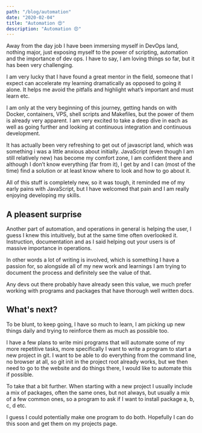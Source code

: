 ```yaml
---
path: "/blog/automation"
date: "2020-02-04"
title: "Automation 😍"
description: "Automation 😍"
---
```


Away from the day job I have been immersing myself in DevOps land, nothing major, just exposing myself to the power of scripting, automation and the importance of dev ops. I have to say, I am loving things so far, but it has been very challenging.

I am very lucky that I have found a great mentor in the field, someone that I expect can accelerate my learning dramatically as opposed to going it alone. It helps me avoid the pitfalls and highlight what’s important and must learn etc.

I am only at the very beginning of this journey, getting hands on with Docker, containers, VPS, shell scripts and Makefiles, but the power of them is already very apparent. I am very excited to take a deep dive in each as well as going further and looking at continuous integration and continuous development.

It has actually been very refreshing to get out of javascript land, which was something i was a little anxious about initially. JavaScript (even though I am still relatively new) has become my comfort zone, I am confident there and although I don’t know everything (far from it), I get by and I can (most of the time) find a solution or at least know where to look and how to go about it.

All of this stuff is completely new, so it was tough, it reminded me of my early pains with JavaScript, but I have welcomed that pain and I am really enjoying developing my skills.

## A pleasent surprise

Another part of automation, and operations in general is helping the user, I guess I knew this intuitively, but at the same time often overlooked it. Instruction, documentation and as I said helping out your users is of massive importance in operations.

In other words a lot of writing is involved, which is something I have a passion for, so alongside all of my new work and learnings I am trying to document the process and definitely see the value of that.

Any devs out there probably have already seen this value, we much prefer working with programs and packages that have thorough well written docs.

## What's next?

To be blunt, to keep going, I have so much to learn, I am picking up new things daily and trying to reinforce them as much as possible too.

I have a few plans to write mini programs that will automate some of my more repetitive tasks, more specifically I want to write a program to start a new project in git. I want to be able to do everything from the command line, no browser at all, so git init in the project root already works, but we then need to go to the website and do things there, I would like to automate this if possible.

To take that a bit further. When starting with a new project I usually include a mix of packages, often the same ones, but not always, but usually a mix of a few common ones, so a program to ask if I want to install package a, b, c, d etc.

I guess I could potentially make one program to do both. Hopefully I can do this soon and get them on my projects page.
